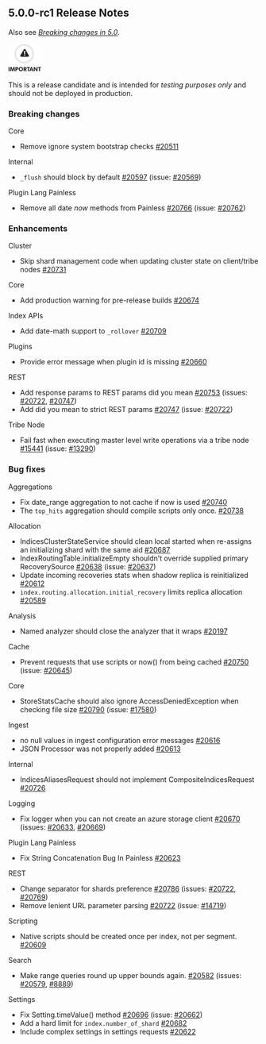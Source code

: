 ## 5.0.0-rc1 Release Notes

Also see [_Breaking changes in 5.0_](breaking-changes-5.0.html "Breaking changes in 5.0").

![Important](images/icons/important.png)

This is a release candidate and is intended for _testing purposes only_ and should not be deployed in production.

### Breaking changes

Core 
    

  * Remove ignore system bootstrap checks [#20511](https://github.com/elastic/elasticsearch/pull/20511)



Internal 
    

  * `_flush` should block by default [#20597](https://github.com/elastic/elasticsearch/pull/20597) (issue: [#20569](https://github.com/elastic/elasticsearch/issues/20569)) 



Plugin Lang Painless 
    

  * Remove all date _now_ methods from Painless [#20766](https://github.com/elastic/elasticsearch/pull/20766) (issue: [#20762](https://github.com/elastic/elasticsearch/issues/20762)) 



### Enhancements

Cluster 
    

  * Skip shard management code when updating cluster state on client/tribe nodes [#20731](https://github.com/elastic/elasticsearch/pull/20731)



Core 
    

  * Add production warning for pre-release builds [#20674](https://github.com/elastic/elasticsearch/pull/20674)



Index APIs 
    

  * Add date-math support to `_rollover` [#20709](https://github.com/elastic/elasticsearch/pull/20709)



Plugins 
    

  * Provide error message when plugin id is missing [#20660](https://github.com/elastic/elasticsearch/pull/20660)



REST 
    

  * Add response params to REST params did you mean [#20753](https://github.com/elastic/elasticsearch/pull/20753) (issues: [#20722](https://github.com/elastic/elasticsearch/issues/20722), [#20747](https://github.com/elastic/elasticsearch/issues/20747)) 
  * Add did you mean to strict REST params [#20747](https://github.com/elastic/elasticsearch/pull/20747) (issue: [#20722](https://github.com/elastic/elasticsearch/issues/20722)) 



Tribe Node 
    

  * Fail fast when executing master level write operations via a tribe node [#15441](https://github.com/elastic/elasticsearch/pull/15441) (issue: [#13290](https://github.com/elastic/elasticsearch/issues/13290)) 



### Bug fixes

Aggregations 
    

  * Fix date_range aggregation to not cache if now is used [#20740](https://github.com/elastic/elasticsearch/pull/20740)
  * The `top_hits` aggregation should compile scripts only once. [#20738](https://github.com/elastic/elasticsearch/pull/20738)



Allocation 
    

  * IndicesClusterStateService should clean local started when re-assigns an initializing shard with the same aid [#20687](https://github.com/elastic/elasticsearch/pull/20687)
  * IndexRoutingTable.initializeEmpty shouldn’t override supplied primary RecoverySource [#20638](https://github.com/elastic/elasticsearch/pull/20638) (issue: [#20637](https://github.com/elastic/elasticsearch/issues/20637)) 
  * Update incoming recoveries stats when shadow replica is reinitialized [#20612](https://github.com/elastic/elasticsearch/pull/20612)
  * `index.routing.allocation.initial_recovery` limits replica allocation [#20589](https://github.com/elastic/elasticsearch/pull/20589)



Analysis 
    

  * Named analyzer should close the analyzer that it wraps [#20197](https://github.com/elastic/elasticsearch/pull/20197)



Cache 
    

  * Prevent requests that use scripts or now() from being cached [#20750](https://github.com/elastic/elasticsearch/pull/20750) (issue: [#20645](https://github.com/elastic/elasticsearch/issues/20645)) 



Core 
    

  * StoreStatsCache should also ignore AccessDeniedException when checking file size [#20790](https://github.com/elastic/elasticsearch/pull/20790) (issue: [#17580](https://github.com/elastic/elasticsearch/issues/17580)) 



Ingest 
    

  * no null values in ingest configuration error messages [#20616](https://github.com/elastic/elasticsearch/pull/20616)
  * JSON Processor was not properly added [#20613](https://github.com/elastic/elasticsearch/pull/20613)



Internal 
    

  * IndicesAliasesRequest should not implement CompositeIndicesRequest [#20726](https://github.com/elastic/elasticsearch/pull/20726)



Logging 
    

  * Fix logger when you can not create an azure storage client [#20670](https://github.com/elastic/elasticsearch/pull/20670) (issues: [#20633](https://github.com/elastic/elasticsearch/issues/20633), [#20669](https://github.com/elastic/elasticsearch/issues/20669)) 



Plugin Lang Painless 
    

  * Fix String Concatenation Bug In Painless [#20623](https://github.com/elastic/elasticsearch/pull/20623)



REST 
    

  * Change separator for shards preference [#20786](https://github.com/elastic/elasticsearch/pull/20786) (issues: [#20722](https://github.com/elastic/elasticsearch/issues/20722), [#20769](https://github.com/elastic/elasticsearch/issues/20769)) 
  * Remove lenient URL parameter parsing [#20722](https://github.com/elastic/elasticsearch/pull/20722) (issue: [#14719](https://github.com/elastic/elasticsearch/issues/14719)) 



Scripting 
    

  * Native scripts should be created once per index, not per segment. [#20609](https://github.com/elastic/elasticsearch/pull/20609)



Search 
    

  * Make range queries round up upper bounds again. [#20582](https://github.com/elastic/elasticsearch/pull/20582) (issues: [#20579](https://github.com/elastic/elasticsearch/issues/20579), [#8889](https://github.com/elastic/elasticsearch/issues/8889)) 



Settings 
    

  * Fix Setting.timeValue() method [#20696](https://github.com/elastic/elasticsearch/pull/20696) (issue: [#20662](https://github.com/elastic/elasticsearch/issues/20662)) 
  * Add a hard limit for `index.number_of_shard` [#20682](https://github.com/elastic/elasticsearch/pull/20682)
  * Include complex settings in settings requests [#20622](https://github.com/elastic/elasticsearch/pull/20622)



